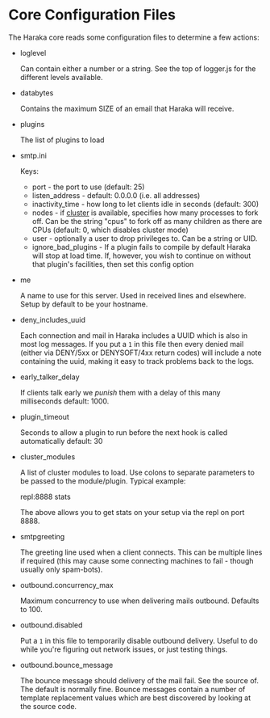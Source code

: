 Core Configuration Files
========================

The Haraka core reads some configuration files to determine a few actions:

* loglevel

  Can contain either a number or a string. See the top of logger.js for the
different levels available.

* databytes

  Contains the maximum SIZE of an email that Haraka will receive.

* plugins

  The list of plugins to load

* smtp.ini

  Keys:
  
  * port - the port to use (default: 25)
  * listen\_address - default: 0.0.0.0 (i.e. all addresses)
  * inactivity\_time - how long to let clients idle in seconds (default: 300)
  * nodes - if [cluster][1] is available, specifies how
    many processes to fork off. Can be the string "cpus" to fork off as many
    children as there are CPUs (default: 0, which disables cluster mode)
  * user - optionally a user to drop privileges to. Can be a string or UID.
  * ignore_bad_plugins - If a plugin fails to compile by default Haraka will stop at load time.
    If, however, you wish to continue on without that plugin's facilities, then
    set this config option

[1]: http://learnboost.github.com/cluster/

* me

  A name to use for this server. Used in received lines and elsewhere. Setup
  by default to be your hostname.

* deny_includes_uuid

  Each connection and mail in Haraka includes a UUID which is also in most log
  messages. If you put a `1` in this file then every denied mail (either via
  DENY/5xx or DENYSOFT/4xx return codes) will include a note containing the
  uuid, making it easy to track problems back to the logs.

* early\_talker\_delay

  If clients talk early we *punish* them with a delay of this many milliseconds
  default: 1000.

* plugin_timeout

  Seconds to allow a plugin to run before the next hook is called automatically
  default: 30

* cluster_modules

  A list of cluster modules to load. Use colons to separate parameters to be
  passed to the module/plugin. Typical example:

    repl:8888
    stats

  The above allows you to get stats on your setup via the repl on port 8888.

* smtpgreeting

  The greeting line used when a client connects. This can be multiple lines
  if required (this may cause some connecting machines to fail - though
  usually only spam-bots).

* outbound.concurrency_max

  Maximum concurrency to use when delivering mails outbound. Defaults to 100.

* outbound.disabled

  Put a `1` in this file to temporarily disable outbound delivery. Useful to
  do while you're figuring out network issues, or just testing things.

* outbound.bounce_message

  The bounce message should delivery of the mail fail. See the source of. The
  default is normally fine. Bounce messages contain a number of template
  replacement values which are best discovered by looking at the source code.
